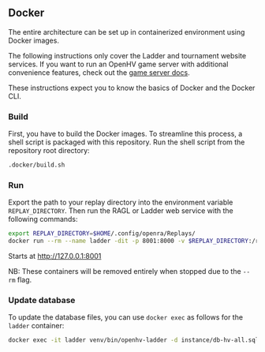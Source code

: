 ## Docker

The entire architecture can be set up in containerized environment using Docker images.

The following instructions only cover the Ladder and tournament website services. If you want to run an OpenHV game server with additional convenience features, check out the [game server docs](./gameserver/README.md).

These instructions expect you to know the basics of Docker and the Docker CLI.

### Build

First, you have to build the Docker images. To streamline this process, a shell script
is packaged with this repository. Run the shell script from the repository root
directory:

```sh
.docker/build.sh
```

### Run

Export the path to your replay directory into the environment variable
`REPLAY_DIRECTORY`. Then run the RAGL or Ladder web service with the following
commands:

```sh
export REPLAY_DIRECTORY=$HOME/.config/openra/Replays/
docker run --rm --name ladder -dit -p 8001:8000 -v $REPLAY_DIRECTORY:/replays/:ro openhv/ladder:latest
```

Starts at http://127.0.0.1:8001

NB: These containers will be removed entirely when stopped due to the `--rm` flag.

### Update database

To update the database files, you can use `docker exec` as follows for the
`ladder` container:

```sh
docker exec -it ladder venv/bin/openhv-ladder -d instance/db-hv-all.sqlite3 /replays
```
